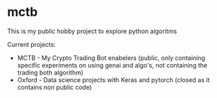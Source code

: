 # mctb

This is my public hobby project to explore python algoritms 

Current projects:
- MCTB - My Crypto Trading Bot enabelers (public, only containing specific experiments on using genai and algo's, not containing the trading both algorithm)
- Oxford - Data science projects with Keras and pytorch (closed as it contains non public code)
  
